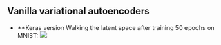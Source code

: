 ## Vanilla variational autoencoders

* **Keras version
Walking the latent space after training 50 epochs on MNIST:
![](https://github.com/haumann/div-deep-learning/blob/master/img/latent_space.png)